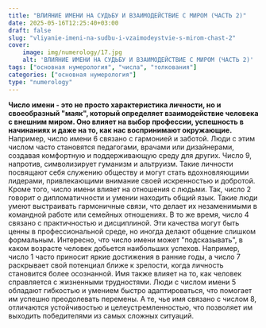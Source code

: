 ```yaml
---
title: "ВЛИЯНИЕ ИМЕНИ НА СУДЬБУ И ВЗАИМОДЕЙСТВИЕ С МИРОМ (ЧАСТЬ 2)"
date: 2025-05-16T12:25:40+03:00
draft: false
slug: "vliyanie-imeni-na-sudbu-i-vzaimodeystvie-s-mirom-chast-2"
cover:
    image: img/numerology/17.jpg
    alt: 'ВЛИЯНИЕ ИМЕНИ НА СУДЬБУ И ВЗАИМОДЕЙСТВИЕ С МИРОМ (ЧАСТЬ 2)'
tags: ["основная нумерология", "числа", "толкования"]
categories: ["основная нумерология"]
type: "numerology"
---
```



**Число имени - это не просто характеристика личности, но и своеобразный "маяк", который определяет взаимодействие человека с внешним миром. Оно влияет на выбор профессии, успешность в начинаниях и даже на то, как нас воспринимают окружающие.**
Например, число имени 6 связано с гармонией и заботой. Люди с этим числом часто становятся педагогами, врачами или дизайнерами, создавая комфортную и поддерживающую среду для других. Число 9, напротив, символизирует гуманизм и альтруизм. Такие личности посвящают себя служению обществу и могут стать вдохновляющими лидерами, привлекающими внимание своей искренностью и добротой.
Кроме того, число имени влияет на отношения с людьми. Так, число 2 говорит о дипломатичности и умении находить общий язык. Такие люди умеют выстраивать гармоничные связи, что делает их незаменимыми в командной работе или семейных отношениях. В то же время, число 4 связано с практичностью и дисциплиной. Эти качества могут быть ценны в профессиональной среде, но иногда делают общение слишком формальным.
Интересно, что число имени может "подсказывать", в каком возрасте человек добьется наибольших успехов. Например, число 1 часто приносит яркие достижения в ранние годы, а число 7 раскрывает свой потенциал ближе к зрелости, когда личность становится более осознанной.
Имя также влияет на то, как человек справляется с жизненными трудностями. Люди с числом имени 5 обладают гибкостью и умением быстро адаптироваться, что помогает им успешно преодолевать перемены. А те, чье имя связано с числом 8, отличаются устойчивостью и целеустремленностью, что позволяет им выходить победителями из самых сложных ситуаций.
